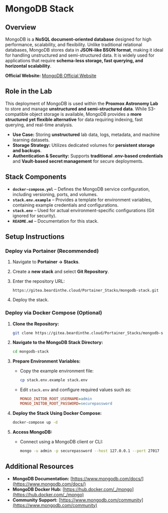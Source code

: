# **MongoDB Stack**

## **Overview**

MongoDB is a **NoSQL document-oriented database** designed for high performance, scalability, and flexibility. Unlike traditional relational databases, MongoDB stores data in **JSON-like BSON format**, making it ideal for handling unstructured and semi-structured data. It is widely used for applications that require **schema-less storage, fast querying, and horizontal scalability**.

**Official Website:** [MongoDB Official Website](https://www.mongodb.com/)

## **Role in the Lab**

This deployment of MongoDB is used within the **Proxmox Astronomy Lab** to store and manage **unstructured and semi-structured data**. While S3-compatible object storage is available, MongoDB provides a **more structured yet flexible alternative** for data requiring indexing, fast querying, and real-time analysis.

- **Use Case:** Storing **unstructured** lab data, logs, metadata, and machine learning datasets.
- **Storage Strategy:** Utilizes dedicated volumes for **persistent storage and backups**.
- **Authentication & Security:** Supports **traditional .env-based credentials** and **Vault-based secret management** for secure deployments.

## **Stack Components**

- **`docker-compose.yml`** – Defines the MongoDB service configuration, including versioning, ports, and volumes.
- **`stack.env.example`** – Provides a template for environment variables, containing example credentials and configurations.
- **`stack.env`** – Used for actual environment-specific configurations (Git ignored for security).
- **`README.md`** – Documentation for this stack.

## **Setup Instructions**

### **Deploy via Portainer (Recommended)**

1. Navigate to **Portainer → Stacks**.
2. Create a **new stack** and select **Git Repository**.
3. Enter the repository URL:

   ```
   https://gitea.beardinthe.cloud/Portainer_Stacks/mongodb-stack.git
   ```

4. Deploy the stack.

### **Deploy via Docker Compose (Optional)**

1. **Clone the Repository:**

   ```bash
   git clone https://gitea.beardinthe.cloud/Portainer_Stacks/mongodb-stack.git
   ```

2. **Navigate to the MongoDB Stack Directory:**

   ```bash
   cd mongodb-stack
   ```

3. **Prepare Environment Variables:**
   - Copy the example environment file:

     ```bash
     cp stack.env.example stack.env
     ```

   - Edit `stack.env` and configure required values such as:

     ```ini
     MONGO_INITDB_ROOT_USERNAME=admin
     MONGO_INITDB_ROOT_PASSWORD=securepassword
     ```

4. **Deploy the Stack Using Docker Compose:**

   ```bash
   docker-compose up -d
   ```

5. **Access MongoDB:**
   - Connect using a MongoDB client or CLI:

     ```bash
     mongo -u admin -p securepassword --host 127.0.0.1 --port 27017
     ```

## **Additional Resources**

- **MongoDB Documentation:** [https://www.mongodb.com/docs/](https://www.mongodb.com/docs/)
- **MongoDB Docker Hub:** [https://hub.docker.com/_/mongo](https://hub.docker.com/_/mongo)
- **Community Support:** [https://www.mongodb.com/community](https://www.mongodb.com/community)
